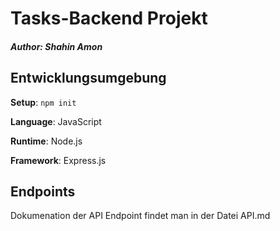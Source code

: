 # Tasks-Backend Projekt

##### Author: Shahin Amon

## Entwicklungsumgebung

**Setup**: `npm init`

**Language**: JavaScript

**Runtime**: Node.js

**Framework**: Express.js

## Endpoints
Dokumenation der API Endpoint findet man in der Datei API.md